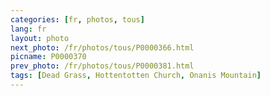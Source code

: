 ```yaml
---
categories: [fr, photos, tous]
lang: fr
layout: photo
next_photo: /fr/photos/tous/P0000366.html
picname: P0000370
prev_photo: /fr/photos/tous/P0000381.html
tags: [Dead Grass, Hottentotten Church, Onanis Mountain]
---
```

